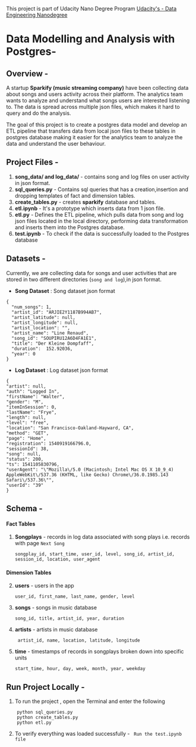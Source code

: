This project is part of Udacity Nano Degree Program [Udacity's - Data Engineering Nanodegree ](https://www.udacity.com/course/data-engineer-nanodegree--nd027)
# Data Modelling and Analysis with Postgres-

## Overview -
  A startup **Sparkify (music streaming company)** have been collecting data about songs and users activity across their platform. The analytics team wants to analyze and understand what songs users are interested listening to. The data is spread across multiple json files, which makes it hard to query and do the analysis.

  The goal of this project is to create a postgres data model and develop an ETL pipeline that transfers data from local json files to these tables in postgres database making it easier for the analytics team to analyze the data and understand the user behaviour. 
  
  
  
## Project Files - 
  1. **song_data/ and log_data/** - contains song and log files on user activity in json format.
  2. **sql_queries.py** - Contains sql queries that has a creation,insertion and dropping templates of fact and dimension tables.
  3. **create_tables.py** - creates **sparkify** database and tables.
  4. **etl.ipynb** - It's a prototype which inserts data from 1 json file. 
  5. **etl.py** - Defines the ETL pipeline, which pulls data from song and log json files located in the local directory, performing data transformation and inserts them into the Postgres database.
  6. **test.ipynb** - To check if the data is successfully loaded to the Postgres database



## Datasets -
  Currently, we are collecting data for songs and user activities that are stored in two different directories (`song and log`),in json format.
  
  * **Song Dataset** : Song dataset json format
  ```
  {
    "num_songs": 1, 
    "artist_id": "ARJIE2Y1187B994AB7", 
    "artist_latitude": null, 
    "artist_longitude": null, 
    "artist_location": "", 
    "artist_name": "Line Renaud", 
    "song_id": "SOUPIRU12A6D4FA1E1", 
    "title": "Der Kleine Dompfaff", 
    "duration":  152.92036, 
    "year": 0
  }
  ```
  * **Log Dataset** : Log dataset json format
  ```
  {
  "artist": null, 
  "auth": "Logged In", 
  "firstName": "Walter", 
  "gender": "M", 
  "itemInSession": 0, 
  "lastName": "Frye", 
  "length": null, 
  "level": "free", 
  "location": "San Francisco-Oakland-Hayward, CA", 
  "method": "GET",
  "page": "Home", 
  "registration": 1540919166796.0, 
  "sessionId": 38,
  "song": null, 
  "status": 200, 
  "ts": 1541105830796, 
  "userAgent": "\"Mozilla\/5.0 (Macintosh; Intel Mac OS X 10_9_4) AppleWebKit\/537.36 (KHTML, like Gecko) Chrome\/36.0.1985.143 Safari\/537.36\"", 
  "userId": "39"
  }
  ```



## Schema - 
#### Fact Tables
1. **Songplays** - records in log data associated with song plays i.e. records with page `Next Song`
  
    ```songplay_id, start_time, user_id, level, song_id, artist_id, session_id, location, user_agent```

#### Dimension Tables
2. **users** - users in the app

    ```user_id, first_name, last_name, gender, level```
    
3. **songs** - songs in music database

    ```song_id, title, artist_id, year, duration```
    
4. **artists** - artists in music database

   ``` artist_id, name, location, latitude, longitude```
 
5. **time** - timestamps of records in songplays broken down into specific units

    ```start_time, hour, day, week, month, year, weekday```
    
 

## Run Project Locally -
1. To run the project , open the Terminal and enter the following
```
    python sql_queries.py
    python create_tables.py
    python etl.py
 ```
 2. To verify everything was loaded successfully  - ``` Run the test.ipynb file```

